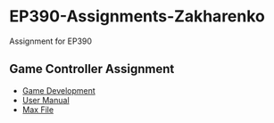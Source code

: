 # EP390-Assignments-Zakharenko
 Assignment for EP390

 ## Game Controller Assignment

* [Game Development](./GameDevelopment/DevelopmentDocumentation.md)
* [User Manual](./GameDevelopment/UserDocumentation.md)
* [Max File](./GameDevelopment/MaxPatch/)
